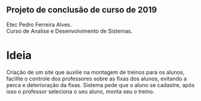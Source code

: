 <h2> Projeto de conclusão  de curso de 2019 </h2> 

</p>Etec Pedro Ferreira Alves. <br>
Curso de Analise e Desenvolvimento de Sistemas. </p>
<h1>Ideia</h1>
</p>Criação de um site que auxilie na montagem de treinos para os alunos, facilite o controle dos professores sobre as fixas dos alunos, evitando a perca e deterioração da fixas. 
Sistema pede que o aluno se cadastre, após isso o professor seleciona o seu aluno, monta seu o treino. </p>



